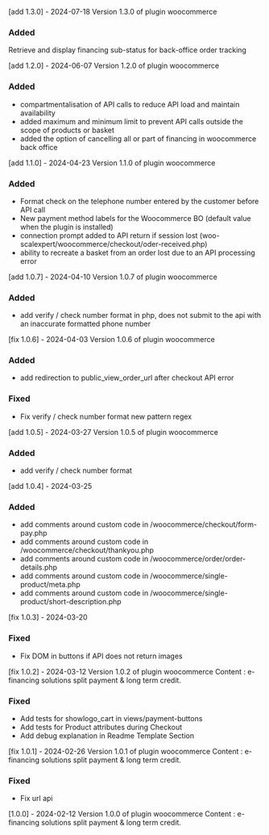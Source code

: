 [add 1.3.0] - 2024-07-18
Version 1.3.0 of plugin woocommerce

### Added
Retrieve and display financing sub-status for back-office order tracking

[add 1.2.0] - 2024-06-07
Version 1.2.0 of plugin woocommerce

### Added

- compartmentalisation of API calls to reduce API load and maintain availability
- added maximum and minimum limit to prevent API calls outside the scope of products or basket
- added the option of cancelling all or part of financing in woocommerce back office

[add 1.1.0] - 2024-04-23
Version 1.1.0 of plugin woocommerce

### Added

- Format check on the telephone number entered by the customer before API call
- New payment method labels for the Woocommerce BO (default value when the plugin is installed)
- connection prompt added to API return if session lost (woo-scalexpert/woocommerce/checkout/oder-received.php)
- ability to recreate a basket from an order lost due to an API processing error

[add 1.0.7] - 2024-04-10
Version 1.0.7 of plugin woocommerce

### Added

- add verify / check number format in php, does not submit to the api with an inaccurate formatted phone number

[fix 1.0.6] - 2024-04-03
Version 1.0.6 of plugin woocommerce

### Added

- add redirection to public_view_order_url after checkout API error

### Fixed

- Fix verify / check number format new pattern regex

[add 1.0.5] - 2024-03-27
Version 1.0.5 of plugin woocommerce

### Added

- add verify / check number format

[add 1.0.4] - 2024-03-25

### Added

- add comments around custom code in /woocommerce/checkout/form-pay.php
- add comments around custom code in /woocommerce/checkout/thankyou.php
- add comments around custom code in /woocommerce/order/order-details.php
- add comments around custom code in /woocommerce/single-product/meta.php
- add comments around custom code in /woocommerce/single-product/short-description.php

[fix 1.0.3] - 2024-03-20

### Fixed

- Fix DOM in buttons if API does not return images

[fix 1.0.2] - 2024-03-12
Version 1.0.2 of plugin woocommerce
Content : e-financing solutions split payment & long term credit.

### Fixed

- Add tests for showlogo_cart in views/payment-buttons
- Add tests for Product attributes during Checkout
- Add debug explanation in Readme Template Section

[fix 1.0.1] - 2024-02-26
Version 1.0.1 of plugin woocommerce
Content : e-financing solutions split payment & long term credit.

### Fixed

- Fix url api

[1.0.0] - 2024-02-12
Version 1.0.0 of plugin woocommerce
Content : e-financing solutions split payment & long term credit.

